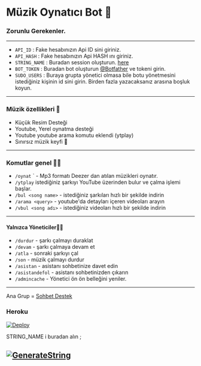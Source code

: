 <h1 align="centre">Müzik Oynatıcı Bot 🎵</h1>

### Zorunlu Gerekenler. 
----------------------------------
   - `API_ID` :  Fake hesabınızın Api ID sini giriniz. 
   - `API_HASH` :  Fake hesabınızın Api HASH ını giriniz.
   - `STRING_NAME` :  Buradan session oluşturun. [here](https://repl.it/@subinps/getStringName)
   - `BOT_TOKEN` :  Buradan bot oluşturun [@Botfather](https://t.me/botfather) ve tokeni girin. 
   - `SUDO_USERS` :  Buraya grupta yönetici olmasa bile botu yönetmesini istediğiniz kişinin id sini girin. Birden fazla yazacaksanız arasına boşluk koyun. 
----------------------------------
### Müzik özellikleri 🔮
- Küçük Resim Desteği
- Youtube, Yerel oynatma desteği
- Youtube youtube arama komutu eklendi (ytplay) 
- Sınırsız müzik keyfi 🥳
----------------------------------
### Komutlar genel 👨‍🦱

- `/oynat` <song name>` - Mp3 formatı Deezer dan atılan müzikleri oynatır. 
- `/ytplay`  istediğiniz şarkıyı YouTube üzerinden bulur ve çalma işlemi başlar.
- `/bul <song name>` - istediğiniz şarkıları hızlı bir şekilde indirin
- `/arama <query>` - youtube'da detayları içeren videoları arayın
- `/vbul <song adı>` - istediğiniz videoları hızlı bir şekilde indirin
----------------------------------
#### Yalnızca Yöneticiler👷‍♂️
- `/durdur` - şarkı çalmayı duraklat
- `/devam` - şarkı çalmaya devam et
- `/atla` - sonraki şarkıyı çal
- `/son` - müzik çalmayı durdur
- `/asistan` - asistanı sohbetinize davet edin
- `/asistandefol` - asistanı sohbetinizden çıkarın
- `/admincache` - Yönetici ön ön belleğini yeniler. 
----------------------------------
Ana Grup = [Sohbet Destek](https://t.me/SemtBizimEvKiraa)


<h3 align="centre"> Heroku </h4>

[![Deploy](https://www.herokucdn.com/deploy/button.svg)](https://heroku.com/deploy?template=https://github.com/newname58q/trmuzik)

STRING_NAME i buradan alın ;

[![GenerateString](https://img.shields.io/badge/repl.it-generateString-yellowgreen)](https://repl.it/@subinps/getStringName)
----------------------------------
